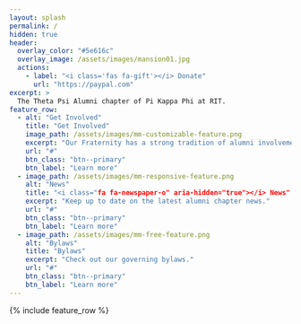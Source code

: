 ```yaml
---
layout: splash
permalink: /
hidden: true
header:
  overlay_color: "#5e616c"
  overlay_image: /assets/images/mansion01.jpg
  actions:
    - label: "<i class='fas fa-gift'></i> Donate"
      url: "https://paypal.com"
excerpt: >
  The Theta Psi Alumni chapter of Pi Kappa Phi at RIT.
feature_row:
  - alt: "Get Involved"
    title: "Get Involved"
    image_path: /assets/images/mm-customizable-feature.png
    excerpt: "Our Fraternity has a strong tradition of alumni involvement. How can you become more involved?"
    url: "#"
    btn_class: "btn--primary"
    btn_label: "Learn more"
  - image_path: /assets/images/mm-responsive-feature.png
    alt: "News"
    title: "<i class="fa fa-newspaper-o" aria-hidden="true"></i> News"
    excerpt: "Keep up to date on the latest alumni chapter news."
    url: "#"
    btn_class: "btn--primary"
    btn_label: "Learn more"
  - image_path: /assets/images/mm-free-feature.png
    alt: "Bylaws"
    title: "Bylaws"
    excerpt: "Check out our governing bylaws."
    url: "#"
    btn_class: "btn--primary"
    btn_label: "Learn more"      
---
```


{% include feature_row %}
